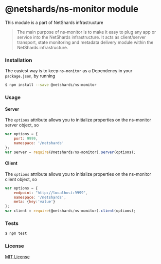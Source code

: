 # @netshards/ns-monitor module

This module is a part of NetShards infrastructure
>The main purpose of ns-monitor is to make it easy to plug any app or service into the NetShards infrastructure. It acts as client/server transport, state monitoring and metadata delivery module within the NetShards infrastructure.

### Installation

The easiest way is to keep `ns-monitor` as a Dependency in your `package.json`, by running

```bash
$ npm install --save @netshards/ns-monitor
```

### Usage 
#### Server

The `options` attribute allows you to initialize properties on the ns-monitor server object, so

```js
var options = {
    port: 9999,
    namespace: '/netshards'
};
var server = require(@netshards/ns-monitor).server(options);
```

#### Client

The `options` attribute allows you to initialize properties on the ns-monitor client object, so

```js
var options = {
    endpoint: "http://localhost:9999",
    namespace: '/netshards',
    meta: {key:'value'}
};
var client = require(@netshards/ns-monitor).client(options);
```

### Tests

```bash
$ npm test
```

### License
[MIT License](./LICENSE)
